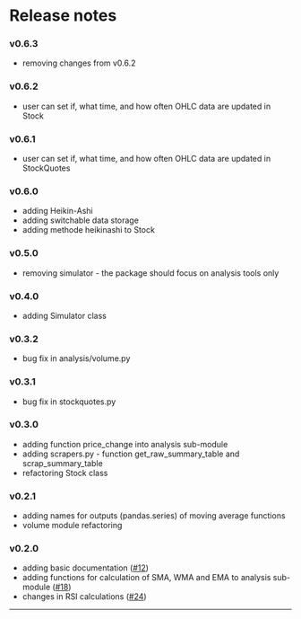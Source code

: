 Release notes
=============

### v0.6.3
* removing changes from v0.6.2

### v0.6.2
* user can set if, what time, and how often OHLC data are updated in Stock

### v0.6.1
* user can set if, what time, and how often OHLC data are updated in StockQuotes

### v0.6.0
* adding Heikin-Ashi
* adding switchable data storage
* adding methode heikinashi to Stock

### v0.5.0
* removing simulator - the package should focus on analysis tools only

### v0.4.0
* adding Simulator class

### v0.3.2
* bug fix in analysis/volume.py

### v0.3.1
* bug fix in stockquotes.py

### v0.3.0
* adding function price_change into analysis sub-module
* adding scrapers.py - function get_raw_summary_table and scrap_summary_table
* refactoring Stock class

### v0.2.1
* adding names for outputs (pandas.series) of moving average functions
* volume module refactoring 

### v0.2.0
* adding basic documentation ([#12](https://github.com/AlbertRtk/marketools/pull/12))
* adding functions for calculation of SMA, WMA and EMA to analysis sub-module ([#18](https://github.com/AlbertRtk/marketools/pull/18))
* changes in RSI calculations ([#24](https://github.com/AlbertRtk/marketools/pull/24))
 
---
